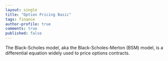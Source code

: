 ```yaml
---
layout: single
title: "Option Pricing Basic"
tags: finance
author-profile: true
comments: true
published: false
---
```


The Black-Scholes model, aka the Black-Scholes-Merton (BSM) model, is a differential equation widely used to price options contracts.